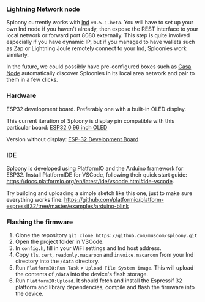 ### Lightning Network node

Sploony currently works with [lnd](https://github.com/lightningnetwork/lnd) `v0.5.1-beta`. You will have to set up your own lnd node if you haven't already, then expose the REST interface to your local network or forward port 8080 externally. This step is quite involved especially if you have dynamic IP, but if you managed to have wallets such as Zap or Lightning Joule remotely connect to your lnd, Sploonies work similarly.

In the future, we could possibly have pre-configured boxes such as [Casa Node](https://keys.casa/lightning-bitcoin-node/) automatically discover Sploonies in its local area network and pair to them in a few clicks.

### Hardware

ESP32 development board. Preferably one with a built-in OLED display.

This current iteration of Sploony is display pin compatible with this particular board: [ESP32 0.96 inch OLED](https://www.aliexpress.com/item/ESP32-0-96-inch-OLED-for-for-Arduino-OLED-WiFi-Modules-Bluetooth-Dual-ESP8266-OLED-BME280/32837517283.html)

Version without display: [ESP-32 Development Board](https://www.aliexpress.com/item/ESP-32-ESP-32S-Development-Board-WiFi-Bluetooth-Ultra-Low-Power-Consumption-Dual-Cores-ESP32-Board/32796032726.html)

### IDE

Sploony is developed using PlatformIO and the Arduino framework for ESP32. Install PlatformIDE for VSCode, following their quick start guide:
https://docs.platformio.org/en/latest/ide/vscode.html#ide-vscode.

Try building and uploading a simple sketch like this one, just to make sure everything works fine:
https://github.com/platformio/platform-espressif32/tree/master/examples/arduino-blink

### Flashing the firmware
1. Clone the repository `git clone https://github.com/musdom/sploony.git`
2. Open the project folder in VSCode.
3. In `config.h`, fill in your WiFi settings and lnd host address.
3. Copy `tls.cert`, `readonly.macaroon` and `invoice.macaroon` from your lnd directory into the `/data` directory.
4. Run `PlatformIO:Run Task` > `Upload File System image`. This will upload the contents of `/data` into the device's flash storage.
5. Run `PlatformIO:Upload`. It should fetch and install the Espressif 32 platform and library dependencies, compile and flash the firmware into the device.

